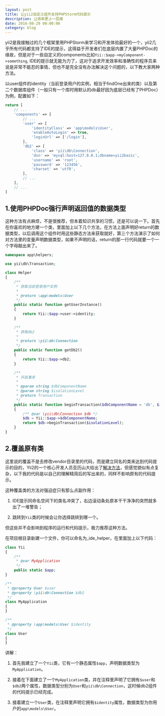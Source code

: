 ```yaml
---
layout: post
title: 让yii2自定义组件支持PHPStorm代码提示
description: 让效率更上一层楼
date: 2016-08-20 00:00:00
category: blog
---
```


yii2是我接触过的几个框架里用PHPStorm来学习和开发体验最好的一个，yii2几乎所有代码都支持了IDE的提示，这得益于开发者们在底层内置了大量PHPDoc的缘故，但是对于一些自定义的components比如`Yii::$app->myComponent->something`, IDE的提示就无能为力了，这对于追求开发效率和准确性的程序员来说是非常不能忍的事情，但也不是完全没有办法解决这个问题的，以下教大家两种方法。

以user组件的identity（当前登录用户的实例，相当于findOne出来的类）以及第二个数据库组件（一般只有一个库时用默认的db最好因为底层已经有了PHPDoc）为例，配置如下：

```php
return [
    // ...
    'components' => [
        // ...
        'user' => [
            'identityClass' => 'app\models\User',
            'enableAutoLogin' => true,
            'loginUrl' => ['/login'],
        ],
        'db2' => [
            'class' => 'yii\db\Connection',
            'dsn' => 'mysql:host=127.0.0.1;dbname=yii2basic',
            'username' => 'root',
            'password' => '123456',
            'charset' => 'utf8',
        ],
        // ...
    ],
    // ...
]
```

## 1.使用PHPDoc强行声明返回值的数据类型

这种方法有点麻烦，不是很推荐，但本着知识共享的习惯，还是可以说一下。首先在你喜欢的地方建一个类，里面加上以下几个方法，在方法上面声明好return的数据类型，以后调用这个组件时用这些静态方法来获取就好，第三个方法演示了如何对方法里的变量声明数据类型，如果不声明的话，return的那一行代码就要一个一个字母敲出来了。

```php
namespace app\helpers;

use yii\db\Transaction;

class Helper
{
    /**
     * 获取当前登录用户实例
     * 
     * @return \app\models\User
     */
    public static function getUserInstance()
    {
        return Yii::$app->user->identity;
    }

    /**
     * 获取db2
     * 
     * @return \yii\db\Connection
     */
    public static function getDb2()
    {
        return Yii::$app->db2;
    }

    /**
     * 开启事务
     *
     * @param string $dbComponentName
     * @param string $isolationLevel
     * @return Transaction
     */
    public static function beginTransaction($dbComponentName = 'db', $isolationLevel = Transaction::SERIALIZABLE)
    {
        /** @var \yii\db\Connection $db */
        $db = Yii::$app->$dbComponentName;
        return $db->beginTransaction($isolationLevel);
    }
}
```

## 2.覆盖原有类

这里说的覆盖不是去修改vendor目录里的代码，而是建立同名的类来达到代码提示的目的，Yii2的一个核心开发人员亚历山大给出了[解决方法](https://github.com/samdark/yii2-cookbook/blob/master/book/ide-autocompletion.md)，但感觉貌似有点复杂，以下我的代码是以自己的理解精简后的写出来的，同样不影响原有的代码提示。

这种覆盖类的方法对强迫症只有那么点副作用：

1. IDE提示同命名空间下的类名冲突了，右边滚动条处原本干干净净的突然就多出了一堆警告；

2. 跳转到`Yii`类的时候会让你选择跳转到哪一个。

但这些并不会影响到程序的运行和代码提示，极力推荐这种方法。

在项目根目录新建一个文件，你可以命名为_ide_helper，在里面加上以下代码：

```php
class Yii
{
    /**
     * @var MyApplication
     */
    public static $app;
}

/**
 * @property User $user
 * @property \yii\db\Connection $db2
 */
class MyApplication
{
}

/**
 * @property \app\models\User $identity
 */
class User
{
}
```

讲解：

1. 首先我建立了一个`Yii`类，它有一个静态属性`$app`，声明数据类型为`MyApplication`。

2. 接着在下面建立了一个`MyApplication`类，并在注释里声明了它拥有`$user`和`$db2`两个属性，数据类型分别为`User`和`yii\db\Connection`，这时候db2组件的代码提示已经完成。

3. 接着建立一个`User`类，在注释里声明它拥有`$identity`属性，数据类型为你用户的`app\models\User`。
